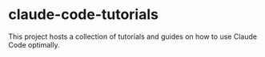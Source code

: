 # claude-code-tutorials
This project hosts a collection of tutorials and guides on how to use Claude Code optimally.
